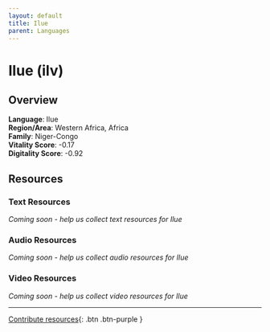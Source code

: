 ```yaml
---
layout: default
title: Ilue
parent: Languages
---
```


# Ilue (ilv)

## Overview

**Language**: Ilue  
**Region/Area**: Western Africa, Africa  
**Family**: Niger-Congo  
**Vitality Score**: -0.17  
**Digitality Score**: -0.92  

## Resources

### Text Resources
*Coming soon - help us collect text resources for Ilue*

### Audio Resources
*Coming soon - help us collect audio resources for Ilue*

### Video Resources
*Coming soon - help us collect video resources for Ilue*

---

[Contribute resources](https://fairtrain.github.io/){: .btn .btn-purple }
